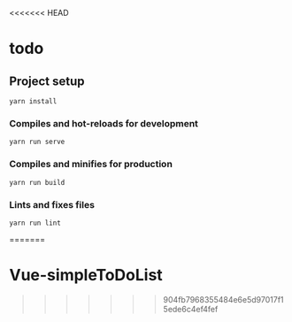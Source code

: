 <<<<<<< HEAD
# todo

## Project setup
```
yarn install
```

### Compiles and hot-reloads for development
```
yarn run serve
```

### Compiles and minifies for production
```
yarn run build
```

### Lints and fixes files
```
yarn run lint
```
=======
# Vue-simpleToDoList
>>>>>>> 904fb7968355484e6e5d97017f15ede6c4ef4fef
